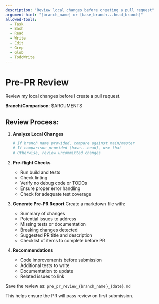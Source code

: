```yaml
---
description: "Review local changes before creating a pull request"
argument-hint: "[branch_name] or [base_branch...head_branch]"
allowed-tools:
  - Task
  - Bash
  - Read
  - Write
  - Edit
  - Grep
  - Glob
  - TodoWrite
---
```


# Pre-PR Review

Review my local changes before I create a pull request.

**Branch/Comparison**: $ARGUMENTS

## Review Process:

1. **Analyze Local Changes**
   ```bash
   # If branch name provided, compare against main/master
   # If comparison provided (base...head), use that
   # Otherwise, review uncommitted changes
   ```

2. **Pre-flight Checks**
   - Run build and tests
   - Check linting
   - Verify no debug code or TODOs
   - Ensure proper error handling
   - Check for adequate test coverage

3. **Generate Pre-PR Report**
   Create a markdown file with:
   - Summary of changes
   - Potential issues to address
   - Missing tests or documentation
   - Breaking changes detected
   - Suggested PR title and description
   - Checklist of items to complete before PR

4. **Recommendations**
   - Code improvements before submission
   - Additional tests to write
   - Documentation to update
   - Related issues to link

Save the review as: `pre_pr_review_{branch_name}_{date}.md`

This helps ensure the PR will pass review on first submission.